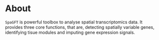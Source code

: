 # About

```SpaGFT``` is powerful toolbox to analyse spatial transcriptomics data. It provides three core functions, that are, detecting spatially variable genes, identifying tisue modules and imputing gene expression signals.
